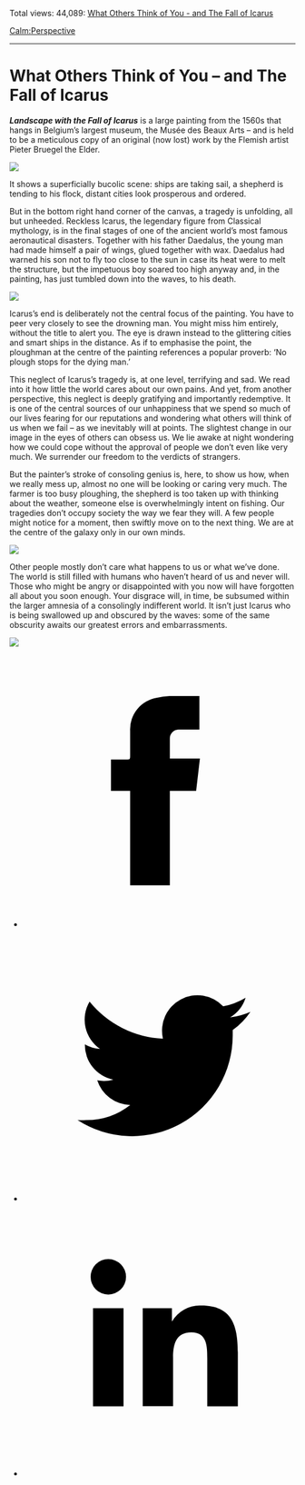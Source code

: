 Total views: 44,089: [What Others Think of You - and The Fall of Icarus](https://www.theschooloflife.com/thebookoflife/what-others-think-of-you-and-the-fall-of-icarus/)

[Calm:](https://www.theschooloflife.com/thebookoflife/category/calm/)[Perspective](https://www.theschooloflife.com/thebookoflife/category/calm/perspective/)

* * *

# What Others Think of You – and The Fall of Icarus
<style>
						.alignnone {
  display: block;
  margin-left: auto;
  margin-right: auto;
  align: center:
}

.addtoany_share_save_container {
display:none;
}

.wp-block-image {
		display: block;
  margin-left: auto;
  margin-right: auto;
  width: 50%;
}

.aligncenter {
display: block;
  margin-left: auto;
  margin-right: auto;
  align: center:
}

@media only screen and (max-width: 500px) {
  .wp-block-image {
		display: block;
  margin-left: auto;
  margin-right: auto;
  width: 100%;
} }

h1 {max-width: 600px !important;
}
.s18-single-post .content-area .site-main article .post-cat-header-display + .old-wrapper p {
    font-size: 1.200em
}
						</style>

**_Landscape with the Fall of Icarus_** is a large painting from the 1560s that hangs in Belgium’s largest museum, the Musée des Beaux Arts – and is held to be a meticulous copy of an original (now lost) work by the Flemish artist Pieter Bruegel the Elder.

![](https://upload.wikimedia.org/wikipedia/commons/thumb/c/c2/Pieter_Bruegel_de_Oude_-_De_val_van_Icarus.jpg/1200px-Pieter_Bruegel_de_Oude_-_De_val_van_Icarus.jpg)

It shows a superficially bucolic scene: ships are taking sail, a shepherd is tending to his flock, distant cities look prosperous and ordered.

But in the bottom right hand corner of the canvas, a tragedy is unfolding, all but unheeded. Reckless Icarus, the legendary figure from Classical mythology, is in the final stages of one of the ancient world’s most famous aeronautical disasters. Together with his father Daedalus, the young man had made himself a pair of wings, glued together with wax. Daedalus had warned his son not to fly too close to the sun in case its heat were to melt the structure, but the impetuous boy soared too high anyway and, in the painting, has just tumbled down into the waves, to his death.

![](https://media.licdn.com/mpr/mpr/shrinknp_1000_1000/AAEAAQAAAAAAAAeYAAAAJDhlZDdjZmY5LWQ4YjgtNDc3OC1iNmRlLTVlYTcxMzgzZWQ4OQ.jpg)

Icarus’s end is deliberately not the central focus of the painting. You have to peer very closely to see the drowning man. You might miss him entirely, without the title to alert you. The eye is drawn instead to the glittering cities and smart ships in the distance. As if to emphasise the point, the ploughman at the centre of the painting references a popular proverb: ‘No plough stops for the dying man.’

This neglect of Icarus’s tragedy is, at one level, terrifying and sad. We read into it how little the world cares about our own pains. And yet, from another perspective, this neglect is deeply gratifying and importantly redemptive. It is one of the central sources of our unhappiness that we spend so much of our lives fearing for our reputations and wondering what others will think of us when we fail – as we inevitably will at points. The slightest change in our image in the eyes of others can obsess us. We lie awake at night wondering how we could cope without the approval of people we don’t even like very much. We surrender our freedom to the verdicts of strangers.

But the painter’s stroke of consoling genius is, here, to show us how, when we really mess up, almost no one will be looking or caring very much. The farmer is too busy ploughing, the shepherd is too taken up with thinking about the weather, someone else is overwhelmingly intent on fishing. Our tragedies don’t occupy society the way we fear they will. A few people might notice for a moment, then swiftly move on to the next thing. We are at the centre of the galaxy only in our own minds.

![](https://upload.wikimedia.org/wikipedia/commons/thumb/6/6e/Der_Sturz_des_Ikarus_%28Ausschnitt%29.jpg/220px-Der_Sturz_des_Ikarus_%28Ausschnitt%29.jpg)

Other people mostly don’t care what happens to us or what we’ve done. The world is still filled with humans who haven’t heard of us and never will. Those who might be angry or disappointed with you now will have forgotten all about you soon enough. Your disgrace will, in time, be subsumed within the larger amnesia of a consolingly indifferent world. It isn’t just Icarus who is being swallowed up and obscured by the waves: some of the same obscurity awaits our greatest errors and embarrassments.

[![](https://img.youtube.com/vi/X75Roe_davA/0.jpg)](https://www.youtube.com/embed/X75Roe_davA '')
<style>
    .iframe-class { display: block !important; }
</style>

- [<svg xmlns="http://www.w3.org/2000/svg" viewbox="0 0 26 26"><title>Facebook</title>
                    <g>
                        <path d="M8.38,10H9.92c.2,0,.29,0,.29-.28,0-.82,0-1.64,0-2.46a3.05,3.05,0,0,1,2.57-3.15A7.22,7.22,0,0,1,14,3.95c.86,0,1.71,0,2.57,0h.25v3.2h-2A.85.85,0,0,0,14,8c0,.62,0,1.24,0,1.91h2.87L16.51,13H14v9H10.21V13H8.38Z"></path>
                    </g>
                </svg>](http://www.facebook.com/sharer/sharer.php?u=https://www.theschooloflife.com/thebookoflife/what-others-think-of-you-and-the-fall-of-icarus/)
- [<svg xmlns="http://www.w3.org/2000/svg" viewbox="0 0 26 26"><title>Twitter</title>
                    <path d="M21.69,7.9a6.75,6.75,0,0,1-1.94.53,3.39,3.39,0,0,0,1.48-1.87,6.76,6.76,0,0,1-2.14.82,3.38,3.38,0,0,0-5.75,3.08,9.59,9.59,0,0,1-7-3.53,3.38,3.38,0,0,0,1,4.51A3.36,3.36,0,0,1,5.89,11v0A3.38,3.38,0,0,0,8.6,14.37a3.39,3.39,0,0,1-1.53.06,3.38,3.38,0,0,0,3.15,2.35A6.78,6.78,0,0,1,6,18.22a6.87,6.87,0,0,1-.81,0A9.6,9.6,0,0,0,20,10.08q0-.22,0-.44A6.86,6.86,0,0,0,21.69,7.9Z"></path>
                </svg>](http://twitter.com/share?url=https://www.theschooloflife.com/thebookoflife/what-others-think-of-you-and-the-fall-of-icarus/&text=&via=theschooloflife)
- [<svg xmlns="http://www.w3.org/2000/svg" viewbox="0 0 26 26"><title>LinkedIn</title>
<path class="cls-2" d="M6.67,10H9.58v9.36H6.67ZM8.13,5.32A1.69,1.69,0,1,1,6.44,7,1.69,1.69,0,0,1,8.13,5.32"></path><path class="cls-2" d="M11.41,10H14.2v1.28h0A3.06,3.06,0,0,1,17,9.75c2.95,0,3.49,1.94,3.49,4.46v5.14H17.57V14.79c0-1.09,0-2.48-1.51-2.48s-1.75,1.18-1.75,2.4v4.63H11.41Z"></path></svg>](https://www.linkedin.com/shareArticle?mini=true&url=https://www.theschooloflife.com/thebookoflife/what-others-think-of-you-and-the-fall-of-icarus/)
